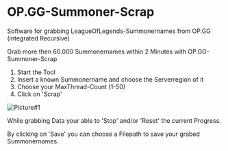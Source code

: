 # OP.GG-Summoner-Scrap

Software for grabbing LeagueOfLegends-Summonernames from OP.GG (integrated Recursive)

Grab more then 60.000 Summonernames within 2 Minutes with OP.GG-Summoner-Scrap

1. Start the Tool
2. Insert a known Summonername and choose the Serverregion of it
3. Choose your MaxThread-Count (1-50)
4. Click on 'Scrap'

![Picture#1](https://i.gyazo.com/250953e422e50003cbdc5c9b733a4765.png)

While grabbing Data your able to 'Stop' and/or 'Reset' the current Progress.

By clicking on 'Save' you can choose a Filepath to save your grabed Summonernames.
